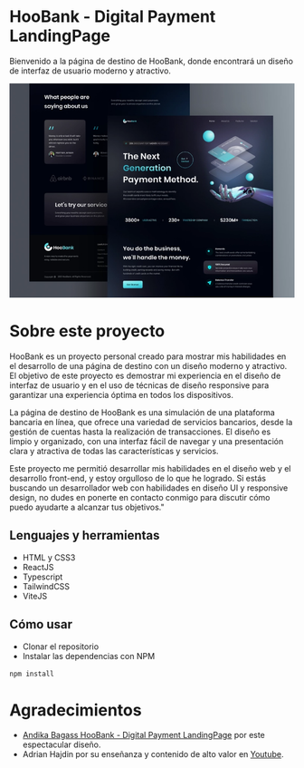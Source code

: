 
# HooBank - Digital Payment LandingPage

Bienvenido a la página de destino de HooBank, donde encontrará un diseño de interfaz de usuario moderno y atractivo. 

![Preview project](./src/assets/preview.webp)

# Sobre este proyecto

HooBank es un proyecto personal creado para mostrar mis habilidades en el desarrollo de una página de destino con un diseño moderno y atractivo. El objetivo de este proyecto es demostrar mi experiencia en el diseño de interfaz de usuario y en el uso de técnicas de diseño responsive para garantizar una experiencia óptima en todos los dispositivos.

La página de destino de HooBank es una simulación de una plataforma bancaria en línea, que ofrece una variedad de servicios bancarios, desde la gestión de cuentas hasta la realización de transacciones. El diseño es limpio y organizado, con una interfaz fácil de navegar y una presentación clara y atractiva de todas las características y servicios.

Este proyecto me permitió desarrollar mis habilidades en el diseño web y el desarrollo front-end, y estoy orgulloso de lo que he logrado. Si estás buscando un desarrollador web con habilidades en diseño UI y responsive design, no dudes en ponerte en contacto conmigo para discutir cómo puedo ayudarte a alcanzar tus objetivos."

## Lenguajes y herramientas
* HTML y CSS3
* ReactJS
* Typescript
* TailwindCSS
* ViteJS

## Cómo usar 
* Clonar el repositorio
* Instalar las dependencias con NPM
```bash
npm install
```


# Agradecimientos

* [Andika Bagass HooBank - Digital Payment LandingPage](https://dribbble.com/shots/16549360-HooBank-Digital-Payment-LandingPage) por este espectacular diseño.
* Adrian Hajdin por su enseñanza y contenido de alto valor en [Youtube](https://www.youtube.com/@javascriptmastery).





